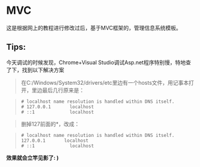 # MVC
这是根据网上的教程进行修改过后，基于MVC框架的，管理信息系统模板。










Tips:
----
今天调试的时候发现，Chrome+Visual Studio调试Asp.net程序特别慢，特地查了下，找到以下解决方案

>在C:/Windows/System32/drivers/etc里边有一个hosts文件，用记事本打开，里边最后几行原来是：

>     # localhost name resolution is handled within DNS itself.
>     #	127.0.0.1       localhost
>     #	::1             localhost

>  删掉127前面的*，改成：

>     # localhost name resolution is handled within DNS itself.
>     127.0.0.1       localhost
>     #	::1             localhost

**效果就会立竿见影了: )**

